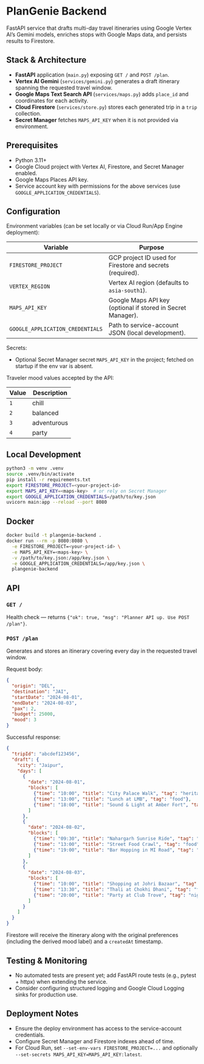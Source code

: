 # PlanGenie Backend

FastAPI service that drafts multi-day travel itineraries using Google Vertex AI’s Gemini models, enriches stops with Google Maps data, and persists results to Firestore.

## Stack & Architecture

- **FastAPI** application (`main.py`) exposing `GET /` and `POST /plan`.
- **Vertex AI Gemini** (`services/gemini.py`) generates a draft itinerary spanning the requested travel window.
- **Google Maps Text Search API** (`services/maps.py`) adds `place_id` and coordinates for each activity.
- **Cloud Firestore** (`services/store.py`) stores each generated trip in a `trip` collection.
- **Secret Manager** fetches `MAPS_API_KEY` when it is not provided via environment.

## Prerequisites

- Python 3.11+
- Google Cloud project with Vertex AI, Firestore, and Secret Manager enabled.
- Google Maps Places API key.
- Service account key with permissions for the above services (use `GOOGLE_APPLICATION_CREDENTIALS`).

## Configuration

Environment variables (can be set locally or via Cloud Run/App Engine deployment):

| Variable | Purpose |
| --- | --- |
| `FIRESTORE_PROJECT` | GCP project ID used for Firestore and secrets (required). |
| `VERTEX_REGION` | Vertex AI region (defaults to `asia-south1`). |
| `MAPS_API_KEY` | Google Maps API key (optional if stored in Secret Manager). |
| `GOOGLE_APPLICATION_CREDENTIALS` | Path to service-account JSON (local development). |

Secrets:
- Optional Secret Manager secret `MAPS_API_KEY` in the project; fetched on startup if the env var is absent.

Traveler mood values accepted by the API:

| Value | Description |
| --- | --- |
| `1` | chill |
| `2` | balanced |
| `3` | adventurous |
| `4` | party |

## Local Development

```bash
python3 -m venv .venv
source .venv/bin/activate
pip install -r requirements.txt
export FIRESTORE_PROJECT=<your-project-id>
export MAPS_API_KEY=<maps-key>  # or rely on Secret Manager
export GOOGLE_APPLICATION_CREDENTIALS=/path/to/key.json
uvicorn main:app --reload --port 8080
```

## Docker

```bash
docker build -t plangenie-backend .
docker run --rm -p 8080:8080 \
  -e FIRESTORE_PROJECT=<your-project-id> \
  -e MAPS_API_KEY=<maps-key> \
  -v /path/to/key.json:/app/key.json \
  -e GOOGLE_APPLICATION_CREDENTIALS=/app/key.json \
  plangenie-backend
```

## API

### `GET /`
Health check — returns `{"ok": true, "msg": "Planner API up. Use POST /plan"}`.

### `POST /plan`
Generates and stores an itinerary covering every day in the requested travel window.

Request body:
```json
{
  "origin": "DEL",
  "destination": "JAI",
  "startDate": "2024-08-01",
  "endDate": "2024-08-03",
  "pax": 2,
  "budget": 25000,
  "mood": 3
}
```

Successful response:
```json
{
  "tripId": "abcdef123456",
  "draft": {
    "city": "Jaipur",
    "days": [
      {
        "date": "2024-08-01",
        "blocks": [
          {"time": "10:00", "title": "City Palace Walk", "tag": "heritage", "place_id": "...", "lat": 26.925, "lng": 75.823},
          {"time": "13:00", "title": "Lunch at LMB", "tag": "food"},
          {"time": "18:00", "title": "Sound & Light at Amber Fort", "tag": "activity"}
        ]
      },
      {
        "date": "2024-08-02",
        "blocks": [
          {"time": "09:30", "title": "Nahargarh Sunrise Ride", "tag": "adventure"},
          {"time": "13:00", "title": "Street Food Crawl", "tag": "food"},
          {"time": "19:00", "title": "Bar Hopping in MI Road", "tag": "nightlife"}
        ]
      },
      {
        "date": "2024-08-03",
        "blocks": [
          {"time": "10:00", "title": "Shopping at Johri Bazaar", "tag": "activity"},
          {"time": "13:30", "title": "Thali at Chokhi Dhani", "tag": "food"},
          {"time": "20:00", "title": "Party at Club Trove", "tag": "nightlife"}
        ]
      }
    ]
  }
}
```

Firestore will receive the itinerary along with the original preferences (including the derived mood label) and a `createdAt` timestamp.

## Testing & Monitoring

- No automated tests are present yet; add FastAPI route tests (e.g., pytest + httpx) when extending the service.
- Consider configuring structured logging and Google Cloud Logging sinks for production use.

## Deployment Notes

- Ensure the deploy environment has access to the service-account credentials.
- Configure Secret Manager and Firestore indexes ahead of time.
- For Cloud Run, set `--set-env-vars FIRESTORE_PROJECT=...` and optionally `--set-secrets MAPS_API_KEY=MAPS_API_KEY:latest`.

